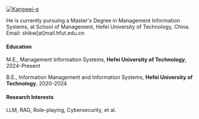 [![Kangwei-g](https://img.shields.io/badge/kangwei-github-blue?logo=github)](https://github.com/Kangwei-g)

He is currently pursuing a Master's Degree in Management Information Systems, at School of Management, Hefei University of Technology, China.
Email: shikw[at]mail.hfut.edu.cn

#### Education

M.E., Management Information Systems, **Hefei University of Technology**, 2024-Present

B.E., Information Management and Information Systems, **Hefei University of Technology**, 2020-2024

#### Research Interests
LLM, RAG, Role-playing, Cybersecurity, et al.
